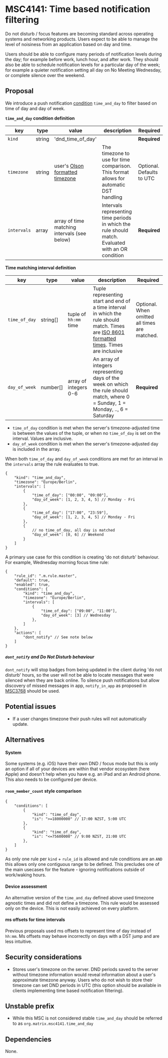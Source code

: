 # MSC4141: Time based notification filtering
Do not disturb / focus features are becoming standard across operating systems and networking products. Users expect to
be able to manage the level of noisiness from an application based on day and time.

Users should be able to configure many periods of notification levels during the day; for example before work, lunch
hour, and after work. They should also be able to schedule notification levels for a particular day of the week; for
example a quieter notification setting all day on No Meeting Wednesday, or complete silence over the weekend.

## Proposal

We introduce a push notification [condition](https://spec.matrix.org/v1.2/client-server-api/#push-rules) `time_and_day`
to filter based on time of day and day of week.

**`time_and_day` condition definition**

| key | type | value | description | Required |
| ---- | ----| ----- | ----------- | -------- |
| `kind` | string | 'dnd_time_of_day' | | **Required** |
| `timezone` | string | user's [Olson formatted timezone](https://en.wikipedia.org/wiki/List_of_tz_database_time_zones) | The timezone to use for time comparison. This format allows for automatic DST handling | Optional. Defaults to UTC |
| `intervals` | array | array of time matching intervals (see below) | Intervals representing time periods in which the rule should match. Evaluated with an OR condition | **Required** |

**Time matching interval definition**

| key | type | value                 | description                                                                                                                                                                                                                                             | Required |
| ---- | ----|-----------------------|---------------------------------------------------------------------------------------------------------------------------------------------------------------------------------------------------------------------------------------------------------| -------- |
| `time_of_day` | string[] | tuple of `hh:mm` time | Tuple representing start and end of a time interval in which the rule should match. Times are [ISO 8601 formatted times](https://en.wikipedia.org/wiki/ISO_8601#:~:text=As%20of%20ISO%208601%2D1,minute%20between%2000%20and%2059.). Times are inclusive | Optional. When omitted all times are matched.  |
| `day_of_week` | number[] | array of integers 0-6 | An array of integers representing days of the week on which the rule should match, where 0 = Sunday, 1 = Monday, .., 6 = Saturday                                                                                                                       | **Required** |


- `time_of_day` condition is met when the server's timezone-adjusted time is between the values of the tuple, or when no
  `time_of_day` is set on the interval. Values are inclusive.
- `day_of_week` condition is met when the server's timezone-adjusted day is included in the array.

When both `time_of_day` and `day_of_week` conditions are met for an interval in the `intervals` array the rule evaluates
to true.

```json5
{
    "kind": "time_and_day",
    "timezone": "Europe/Berlin",
    "intervals": [
        {
            "time_of_day": ["00:00", "09:00"],
            "day_of_week": [1, 2, 3, 4, 5] // Monday - Fri
        },
        {
            "time_of_day": ["17:00", "23:59"],
            "day_of_week": [1, 2, 3, 4, 5] // Monday - Fri
        },
        {
            // no time_of_day, all day is matched
            "day_of_week": [0, 6] // Weekend
        }
    ]
}
```

A primary use case for this condition is creating 'do not disturb' behaviour.
For example, Wednesday morning focus time rule:
```json5
{
    "rule_id": ".m.rule.master",
    "default": true,
    "enabled": true,
    "conditions": {
        "kind": "time_and_day",
        "timezone": "Europe/Berlin",
        "intervals": [
            {
                "time_of_day": ["09:00", "11:00"],
                "day_of_week": [3] // Wednesday
            },
        ]
    },
    "actions": [
        "dont_notify" // See note below
    ]
}
```

##### `dont_notify` and Do Not Disturb behaviour
`dont_notify` will stop badges from being
updated in the client during 'do not disturb' hours, so the user will not be
able to locate messages that were silenced when they are back online.
To silence push notifications but allow discovery of missed messages in app, `notify_in_app` as proposed in
[MSC3768](https://github.com/matrix-org/matrix-spec-proposals/pull/3768) should
be used.

## Potential issues
- If a user changes timezone their push rules will not automatically update. 

## Alternatives

#### System
Some systems (e.g. iOS) have their own DND / focus mode but this is only an option if all of your devices are within
that vendor ecosystem (here Apple) and doesn't help when you have e.g. an iPad and an Android phone. This also needs to
be configured per device.

#### `room_member_count` style comparison
```json5
{
    "conditions": [
        {
            "kind": "time_of_day",
            "is": ">=18000000" // 17:00 NZST, 5:00 UTC 
        },
        {
            "kind": "time_of_day",
            "is": "<=75600000" // 9:00 NZST, 21:00 UTC
        },
    ]
}
```
As only one rule per `kind` + `rule_id` is allowed and rule conditions are an `AND` this allows only one contiguous
range to be defined. This precludes one of the main usecases for the feature - ignoring notifications outside of
work/waking hours.

#### Device assessment
An alternative version of the `time_and_day` defined above used timezone agnostic times and did not define a timezone.
This rule would be assessed only on the device. This is not easily achieved on every platform. 

#### ms offsets for time intervals
Previous proposals used ms offsets to represent time of day instead of `hh:mm`. Ms offsets may behave incorrectly on
days with a DST jump and are less intuitive.

## Security considerations
- Stores user's timezone on the server. DND periods saved to the server without timezone information would reveal
  information about a user's approximate timezone anyway. Users who do not wish to store their timezone can set DND
  periods in UTC (this option should be available in clients implementing time based notification filtering).

## Unstable prefix

- While this MSC is not considered stable `time_and_day` should be referred to as `org.matrix.msc4141.time_and_day`

## Dependencies
None.
